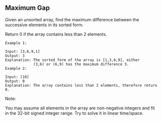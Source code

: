 ## Maximum Gap

Given an unsorted array, find the maximum difference between the successive elements in its sorted form.

Return 0 if the array contains less than 2 elements.
```
Example 1:

Input: [3,6,9,1]
Output: 3
Explanation: The sorted form of the array is [1,3,6,9], either
             (3,6) or (6,9) has the maximum difference 3.
Example 2:

Input: [10]
Output: 0
Explanation: The array contains less than 2 elements, therefore return 0.
```
Note:  

You may assume all elements in the array are non-negative integers and fit in the 32-bit signed integer range.
Try to solve it in linear time/space.